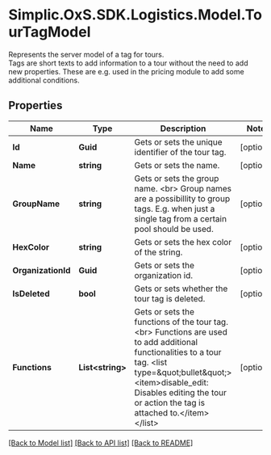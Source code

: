 # Simplic.OxS.SDK.Logistics.Model.TourTagModel
Represents the server model of a tag for tours.  <br>  Tags are short texts to add information to a tour without the need to add new properties.    These are e.g. used in the pricing module to add some additional conditions.

## Properties

Name | Type | Description | Notes
------------ | ------------- | ------------- | -------------
**Id** | **Guid** | Gets or sets the unique identifier of the tour tag. | [optional] 
**Name** | **string** | Gets or sets the name. | [optional] 
**GroupName** | **string** | Gets or sets the group name.  &lt;br&gt;  Group names are a possibillity to group tags.   E.g. when just a single tag from a certain pool should be used.   | [optional] 
**HexColor** | **string** | Gets or sets the hex color of the string. | [optional] 
**OrganizationId** | **Guid** | Gets or sets the organization id. | [optional] 
**IsDeleted** | **bool** | Gets or sets whether the tour tag is deleted. | [optional] 
**Functions** | **List&lt;string&gt;** | Gets or sets the functions of the tour tag.  &lt;br&gt;  Functions are used to add additional functionalities to a tour tag.  &lt;list type&#x3D;\&quot;bullet\&quot;&gt;&lt;item&gt;disable_edit: Disables editing the tour or action the tag is attached to.&lt;/item&gt;&lt;/list&gt; | [optional] 

[[Back to Model list]](../README.md#documentation-for-models) [[Back to API list]](../README.md#documentation-for-api-endpoints) [[Back to README]](../README.md)

